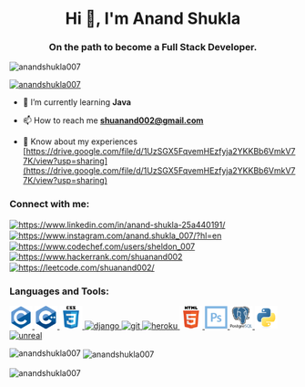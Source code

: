 <h1 align="center">Hi 👋, I'm Anand Shukla</h1>
<h3 align="center">On the path to become a Full Stack Developer.</h3>
<p align="left"> <img src="https://komarev.com/ghpvc/?username=anandshukla007&label=Profile%20views&color=0e75b6&style=flat" alt="anandshukla007" /> </p>

<p align="left"> <a href="https://github.com/ryo-ma/github-profile-trophy"><img src="https://github-profile-trophy.vercel.app/?username=anandshukla007" alt="anandshukla007" /></a> </p>

- 🌱 I’m currently learning **Java**

- 📫 How to reach me **shuanand002@gmail.com**

- 📄 Know about my experiences [https://drive.google.com/file/d/1UzSGX5FqvemHEzfyja2YKKBb6VmkV77K/view?usp=sharing](https://drive.google.com/file/d/1UzSGX5FqvemHEzfyja2YKKBb6VmkV77K/view?usp=sharing)

<h3 align="left">Connect with me:</h3>
<p align="left">
<a href="https://linkedin.com/in/https://www.linkedin.com/in/anand-shukla-25a440191/" target="blank"><img align="center" src="https://raw.githubusercontent.com/rahuldkjain/github-profile-readme-generator/master/src/images/icons/Social/linked-in-alt.svg" alt="https://www.linkedin.com/in/anand-shukla-25a440191/" height="30" width="40" /></a>
<a href="https://instagram.com/https://www.instagram.com/anand.shukla_007/?hl=en" target="blank"><img align="center" src="https://raw.githubusercontent.com/rahuldkjain/github-profile-readme-generator/master/src/images/icons/Social/instagram.svg" alt="https://www.instagram.com/anand.shukla_007/?hl=en" height="30" width="40" /></a>
<a href="https://www.codechef.com/users/https://www.codechef.com/users/sheldon_007" target="blank"><img align="center" src="https://cdn.jsdelivr.net/npm/simple-icons@3.1.0/icons/codechef.svg" alt="https://www.codechef.com/users/sheldon_007" height="30" width="40" /></a>
<a href="https://www.hackerrank.com/https://www.hackerrank.com/shuanand002" target="blank"><img align="center" src="https://raw.githubusercontent.com/rahuldkjain/github-profile-readme-generator/master/src/images/icons/Social/hackerrank.svg" alt="https://www.hackerrank.com/shuanand002" height="30" width="40" /></a>
<a href="https://www.leetcode.com/https://leetcode.com/shuanand002/" target="blank"><img align="center" src="https://raw.githubusercontent.com/rahuldkjain/github-profile-readme-generator/master/src/images/icons/Social/leet-code.svg" alt="https://leetcode.com/shuanand002/" height="30" width="40" /></a>
</p>

<h3 align="left">Languages and Tools:</h3>
<p align="left"> <a href="https://www.cprogramming.com/" target="_blank" rel="noreferrer"> <img src="https://raw.githubusercontent.com/devicons/devicon/master/icons/c/c-original.svg" alt="c" width="40" height="40"/> </a> <a href="https://www.w3schools.com/cpp/" target="_blank" rel="noreferrer"> <img src="https://raw.githubusercontent.com/devicons/devicon/master/icons/cplusplus/cplusplus-original.svg" alt="cplusplus" width="40" height="40"/> </a> <a href="https://www.w3schools.com/css/" target="_blank" rel="noreferrer"> <img src="https://raw.githubusercontent.com/devicons/devicon/master/icons/css3/css3-original-wordmark.svg" alt="css3" width="40" height="40"/> </a> <a href="https://www.djangoproject.com/" target="_blank" rel="noreferrer"> <img src="https://cdn.worldvectorlogo.com/logos/django.svg" alt="django" width="40" height="40"/> </a> <a href="https://git-scm.com/" target="_blank" rel="noreferrer"> <img src="https://www.vectorlogo.zone/logos/git-scm/git-scm-icon.svg" alt="git" width="40" height="40"/> </a> <a href="https://heroku.com" target="_blank" rel="noreferrer"> <img src="https://www.vectorlogo.zone/logos/heroku/heroku-icon.svg" alt="heroku" width="40" height="40"/> </a> <a href="https://www.w3.org/html/" target="_blank" rel="noreferrer"> <img src="https://raw.githubusercontent.com/devicons/devicon/master/icons/html5/html5-original-wordmark.svg" alt="html5" width="40" height="40"/> </a> <a href="https://www.photoshop.com/en" target="_blank" rel="noreferrer"> <img src="https://raw.githubusercontent.com/devicons/devicon/master/icons/photoshop/photoshop-line.svg" alt="photoshop" width="40" height="40"/> </a> <a href="https://www.postgresql.org" target="_blank" rel="noreferrer"> <img src="https://raw.githubusercontent.com/devicons/devicon/master/icons/postgresql/postgresql-original-wordmark.svg" alt="postgresql" width="40" height="40"/> </a> <a href="https://www.python.org" target="_blank" rel="noreferrer"> <img src="https://raw.githubusercontent.com/devicons/devicon/master/icons/python/python-original.svg" alt="python" width="40" height="40"/> </a> <a href="https://unrealengine.com/" target="_blank" rel="noreferrer"> <img src="https://raw.githubusercontent.com/kenangundogan/fontisto/036b7eca71aab1bef8e6a0518f7329f13ed62f6b/icons/svg/brand/unreal-engine.svg" alt="unreal" width="40" height="40"/> </a> </p>

<p><img align="left" src="https://github-readme-stats.vercel.app/api/top-langs?username=anandshukla007&show_icons=true&locale=en&layout=compact" alt="anandshukla007" /></p>

<p>&nbsp;<img align="center" src="https://github-readme-stats.vercel.app/api?username=anandshukla007&show_icons=true&locale=en" alt="anandshukla007" /></p>

<p><img align="center" src="https://github-readme-streak-stats.herokuapp.com/?user=anandshukla007&" alt="anandshukla007" /></p>
